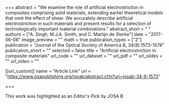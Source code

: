 +++
abstract = "We examine the role of artificial electrostriction in composites comprising solid materials, extending earlier theoretical models that omit the effect of shear. We accurately describe artificial electrostriction in such materials and present results for a selection of technologically important material combinations."
abstract_short = " "
authors = ["A. Singh, M.J.A. Smith, and C. Martijn de Sterke"]
date = "2017-06-08"
image_preview = ""
math = true
publication_types = ["2"]
publication = "Journal of the Optical Society of America B, 34(8):1573-1579"
publication_short = ""
selected = false
title = "Artificial electrostriction in composite materials"
url_code = ""
url_dataset = ""
url_pdf = ""
url_slides = ""
url_video = ""

 

[[url_custom]]
name = "Article Link"
url = "https://www.osapublishing.org/josab/abstract.cfm?uri=josab-34-8-1573"

+++

This work was highlighted as an *Editor's Pick* by JOSA B
 